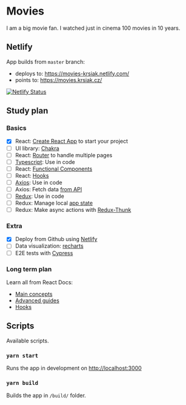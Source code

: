 # Movies

I am a big movie fan. I watched just in cinema 100 movies in 10 years.

## Netlify

App builds from `master` branch:
 
- deploys to: <https://movies-krsiak.netlify.com/>
- points to: <https://movies.krsiak.cz/>

[![Netlify Status](https://api.netlify.com/api/v1/badges/ffdb97fb-1b98-4b1f-843b-f79ca6a0e1e0/deploy-status)](https://app.netlify.com/sites/movies-krsiak/deploys)

## Study plan

### Basics

- [x] React: [Create React App](https://github.com/facebook/create-react-app) to start your project
- [ ] UI library: [Chakra](https://chakra-ui.com/getting-started)
- [ ] React: [Router](https://github.com/ReactTraining/react-router) to handle multiple pages
- [ ] [Typescript](https://www.typescriptlang.org/): Use in code 
- [ ] React: [Functional Components](https://medium.com/@Zwenza/functional-vs-class-components-in-react-231e3fbd7108)
- [ ] React: [Hooks](https://reactjs.org/docs/hooks-intro.html)
- [ ] [Axios](https://github.com/axios/axios): Use in code
- [ ] Axios: Fetch data [from API](https://rapidapi.com/blog/list-of-online-movie-databases/)
- [ ] [Redux](https://redux.js.org/introduction/getting-started): Use in code
- [ ] Redux: Manage local [app state](https://alligator.io/react/react-redux/)
- [ ] Redux: Make async actions with [Redux-Thunk](https://github.com/reduxjs/redux-thunk) 

### Extra

- [x] Deploy from Github using [Netlify](https://www.netlify.com/)
- [ ] Data visualization: [recharts](http://recharts.org/en-US/)
- [ ] E2E tests with [Cypress](https://docs.cypress.io/)

### Long term plan

Learn all from React Docs: 

- [Main concepts](https://reactjs.org/docs/hello-world.html)
- [Advanced guides](https://reactjs.org/docs/accessibility.html)
- [Hooks](https://reactjs.org/docs/hooks-intro.html)

## Scripts

Available scripts.

### `yarn start`

Runs the app in development on [http://localhost:3000](http://localhost:3000)

### `yarn build`

Builds the app in `/build/` folder.